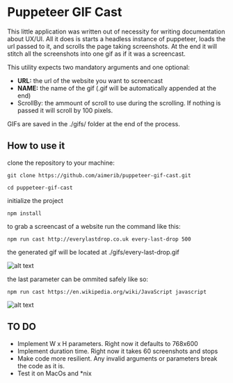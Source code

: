 # Puppeteer GIF Cast

This little application was written out of necessity for writing documentation about UX/UI. All it does is starts a headless instance of puppeteer, loads the url passed to it, and scrolls the page taking screenshots. At the end it will stitch all the screenshots into one gif as if it was a screencast.

This utility expects two mandatory arguments and one optional:
* **URL:** the url of the website you want to screencast
* **NAME:** the name of the gif (.gif will be automatically appended at the end)
* ScrollBy: the ammount of scroll to use during the scrolling. If nothing is passed it will scroll by 100 pixels.

GIFs are saved in the ./gifs/ folder at the end of the process.

## How to use it
clone the repository to your machine:

`git clone https://github.com/aimerib/puppeteer-gif-cast.git`

`cd puppeteer-gif-cast`

initialize the project

`npm install`

to grab a screencast of a website run the command like this:

`npm run cast http://everylastdrop.co.uk every-last-drop 500`

the generated gif will be located at ./gifs/every-last-drop.gif

![alt text](https://raw.githubusercontent.com/aimerib/aimerib.github.io/master/images/every-last-drop.gif "UK's Every Last Drop website screencast")


the last parameter can be ommited safely like so:

`npm run cast https://en.wikipedia.org/wiki/JavaScript javascript`

![alt text](https://raw.githubusercontent.com/aimerib/aimerib.github.io/master/images/javascript.gif "Wikipedia's Javascript article")

## TO DO
* Implement W x H parameters. Right now it defaults to 768x600
* Implement duration time. Right now it takes 60 screenshots and stops
* Make code more resilient. Any invalid arguments or parameters break the code as it is.
* Test it on MacOs and *nix